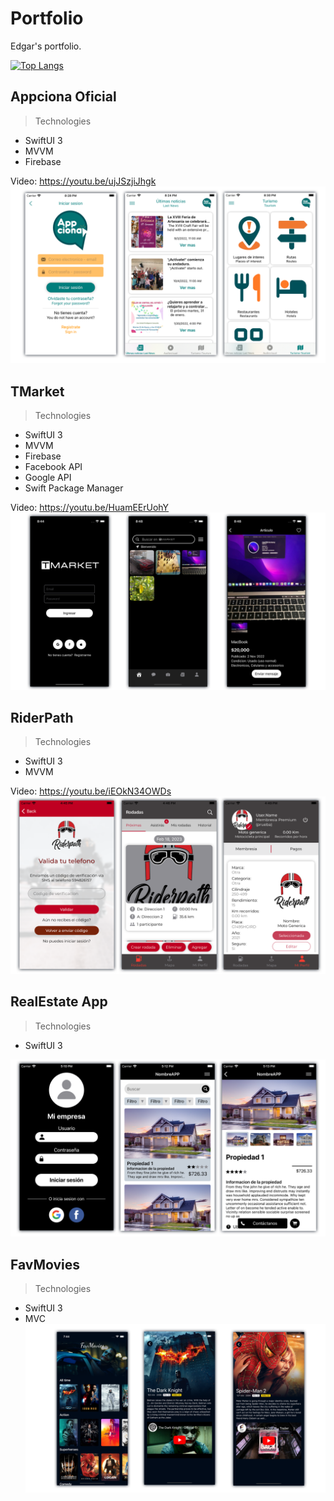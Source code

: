 # Portfolio
Edgar's portfolio.

[![Top Langs](https://github-readme-stats.vercel.app/api/top-langs/?username=edsov&layout=compact&theme=vision-friendly-dark)](https://github.com/anuraghazra/github-readme-stats)

## Appciona Oficial
> Technologies
- SwiftUI 3
- MVVM
- Firebase

Video: https://youtu.be/ujJSzjiJhgk
![My Image](Images/Appciona.png)

## TMarket
> Technologies
- SwiftUI 3
- MVVM
- Firebase
- Facebook API
- Google API
- Swift Package Manager

Video: https://youtu.be/HuamEErUohY
![My Image](Images/TMarket.png)

## RiderPath
> Technologies
- SwiftUI 3
- MVVM

Video: https://youtu.be/iEOkN34OWDs
![My Image](Images/RiderPath.png)

## RealEstate App
> Technologies
- SwiftUI 3

![My Image](Images/RealEstate.png)

## FavMovies
> Technologies
- SwiftUI 3
- MVC
![My Image](Images/FavMovies.png)
